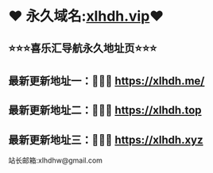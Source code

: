 #            ❤ 永久域名:<a href="https://xlhdh.vip">xlhdh.vip</a>❤
  <h2>⭐⭐⭐喜乐汇导航永久地址页⭐⭐⭐</h2>
  	</div>
  <h2>最新更新地址一：🚗🚗🚗 <a href="https://xlhdh.vip">https://xlhdh.me/</a> </h2>
  </p><h2>最新更新地址二：🚗🚗🚗 <a href="https://xlhdh.top">https://xlhdh.top</a> </h2><p>
	</p><h2>最新更新地址三：🚗🚗🚗 <a href="https://xlhdh.xyz">https://xlhdh.xyz</a> </h2><p>
  </div>
  </div>
  </div>
  站长邮箱:xlhdhw@gmail.com
      	</div>

